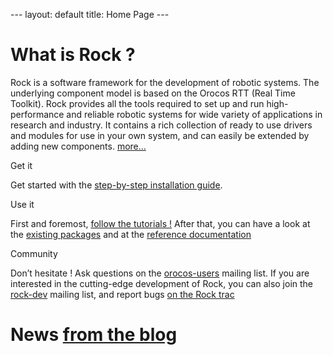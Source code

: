 --- layout: default title: Home Page ---

What is Rock ?
==============

Rock is a software framework for the development of robotic systems. The
underlying component model is based on the Orocos RTT (Real Time
Toolkit). Rock provides all the tools required to set up and run
high-performance and reliable robotic systems for wide variety of
applications in research and industry. It contains a rich collection of
ready to use drivers and modules for use in your own system, and can
easily be extended by adding new components.
[more…](documentation/about/index.html)

Get it

Get started with the [step-by-step installation
guide](documentation/installation.html).

Use it

First and foremost, [follow the tutorials !](documentation/tutorials/)
After that, you can have a look at the [existing
packages](package_directory.html) and at the [reference
documentation](documentation/)

Community

Don’t hesitate ! Ask questions on the
[orocos-users](http://lists.mech.kuleuven.be/mailman/listinfo/orocos-users)
mailing list. If you are interested in the cutting-edge development of
Rock, you can also join the
[rock-dev](http://www.dfki.de/mailman/cgi-bin/listinfo/rock-dev) mailing
list, and report bugs [on the Rock trac](http://rock.opendfki.de)

News [from the blog](http://blog.rock-robotics.org)
===================================================
